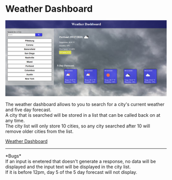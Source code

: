 # Weather Dashboard

![weather dashboard screenshot](images/screenshot.png)

The weather dashboard allows to you to search for a city's current  weather and five day forecast.<br>
A city that is searched will be stored in a list that can be called back on at any time.<br>
The city list will only store 10 cities, so any city searched after 10 will remove older cities from the list.<br>

[Weather Dashboard](https://tniles320.github.io/weather-dashboard/)

<hr>
*Bugs*<br>
If an input is enetered that doesn't generate a response, no data will be displayed and the input text
will be displayed in the city list.<br>
If it is before 12pm, day 5 of the 5 day forecast will not display.

